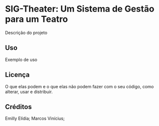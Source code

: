 # SIG-Theater: Um Sistema de Gestão para um Teatro

Descrição do projeto

## Uso
Exemplo de uso

## Licença
O que elas podem e o que elas não podem fazer com o seu código, como alterar, usar e distribuir.

## Créditos
Emilly Elídia;
Marcos Vinícius;
